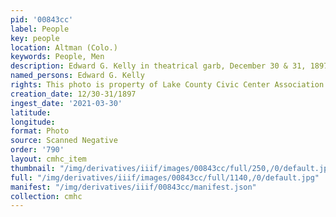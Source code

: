 ```yaml
---
pid: '00843cc'
label: People
key: people
location: Altman (Colo.)
keywords: People, Men
description: Edward G. Kelly in theatrical garb, December 30 & 31, 1897
named_persons: Edward G. Kelly
rights: This photo is property of Lake County Civic Center Association.
creation_date: 12/30-31/1897
ingest_date: '2021-03-30'
latitude: 
longitude: 
format: Photo
source: Scanned Negative
order: '790'
layout: cmhc_item
thumbnail: "/img/derivatives/iiif/images/00843cc/full/250,/0/default.jpg"
full: "/img/derivatives/iiif/images/00843cc/full/1140,/0/default.jpg"
manifest: "/img/derivatives/iiif/00843cc/manifest.json"
collection: cmhc
---
```

